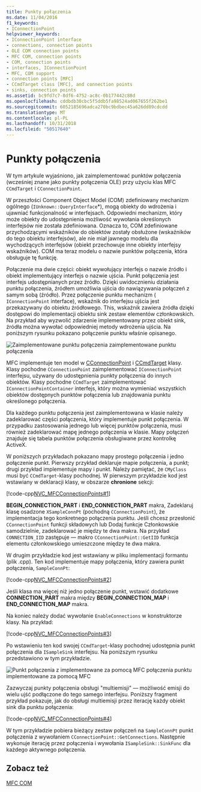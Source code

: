 ```yaml
---
title: Punkty połączenia
ms.date: 11/04/2016
f1_keywords:
- IConnectionPoint
helpviewer_keywords:
- IConnectionPoint interface
- connections, connection points
- OLE COM connection points
- MFC COM, connection points
- COM, connection points
- interfaces, IConnectionPoint
- MFC, COM support
- connection points [MFC]
- CCmdTarget class [MFC], and connection points
- sinks, connection points
ms.assetid: bc9fd7c7-8df6-4752-ac8c-0b177442c88d
ms.openlocfilehash: cddbdb30cbc5f5ddb5fa98524ad067655f262be1
ms.sourcegitcommit: 6052185696adca270bc9bdbec45a626dd89cdcdd
ms.translationtype: MT
ms.contentlocale: pl-PL
ms.lasthandoff: 10/31/2018
ms.locfileid: "50517640"
---
```

# <a name="connection-points"></a>Punkty połączenia

W tym artykule wyjaśniono, jak zaimplementować punktów połączenia (wcześniej znane jako punkty połączenia OLE) przy użyciu klas MFC `CCmdTarget` i `CConnectionPoint`.

W przeszłości Component Object Model (COM) zdefiniowany mechanizm ogólnego (`IUnknown::QueryInterface`*), mogą obiekty do wdrożenia i ujawniać funkcjonalność w interfejsach. Odpowiedni mechanizm, który może obiekty do udostępnienia możliwość wywołania określonych interfejsów nie została zdefiniowana. Oznacza to, COM zdefiniowane przychodzącymi wskaźników do obiektów zostały obsłużone (wskaźników do tego obiektu interfejsów), ale nie miał jawnego modelu dla wychodzących interfejsów (obiekt przechowuje inne obiekty interfejsy wskaźników). COM ma teraz modelu o nazwie punktów połączenia, która obsługuje tę funkcję.

Połączenie ma dwie części: obiekt wywołujący interfejs o nazwie źródło i obiekt implementujący interfejs o nazwie ujścia. Punkt połączenia jest interfejs udostępnianych przez źródło. Dzięki uwidocznieniu działania punktu połączenia, źródłem umożliwia ujścia do nawiązywania połączeń z samym sobą (źródło). Przez połączenie punktu mechanizm ( `IConnectionPoint` interface), wskaźnik do interfejsu ujścia jest przekazywany do obiektu źródłowego. This, wskaźnik zawiera źródła dzięki dostępowi do implementacji obiektu sink zestaw elementów członkowskich. Na przykład aby wyzwolić zdarzenie implementowany przez obiekt sink, źródła można wywołać odpowiedniej metody wdrożenia ujścia. Na poniższym rysunku pokazano połączenie punktu właśnie opisanego.

![Zaimplementowane punktu połączenia](../mfc/media/vc37lh1.gif "vc37lh1") zaimplementowane punktu połączenia

MFC implementuje ten model w [CConnectionPoint](../mfc/reference/cconnectionpoint-class.md) i [CCmdTarget](../mfc/reference/ccmdtarget-class.md) klasy. Klasy pochodne `CConnectionPoint` zaimplementować `IConnectionPoint` interfejsu, używany do udostępnienia punkty połączenia do innych obiektów. Klasy pochodne `CCmdTarget` zaimplementować `IConnectionPointContainer` interfejs, który można wymieniać wszystkich obiektów dostępnych punktów połączenia lub znajdowania punktu określonego połączenia.

Dla każdego punktu połączenia jest zaimplementowana w klasie należy zadeklarować części połączenia, który implementuje punkt połączenia. W przypadku zastosowania jednego lub więcej punktów połączenia, musi również zadeklarować mapę jednego połączenia w klasie. Mapy połączeń znajduje się tabela punktów połączenia obsługiwane przez kontrolkę ActiveX.

W poniższych przykładach pokazano mapy prostego połączenia i jedno połączenie punkt. Pierwszy przykład deklaruje mapie połączenia, a punkt; drugi przykład implementuje mapy i punkt. Należy pamiętać, że `CMyClass` musi być `CCmdTarget`-klasy pochodnej. W pierwszym przykładzie kod jest wstawiany w deklaracji klasy, w obszarze **chronione** sekcji:

[!code-cpp[NVC_MFCConnectionPoints#1](../mfc/codesnippet/cpp/connection-points_1.h)]

**BEGIN_CONNECTION_PART** i **END_CONNECTION_PART** makra, Zadeklaruj klasę osadzone `XSampleConnPt` (pochodną `CConnectionPoint`), że implementacja tego konkretnego połączenia punktu. Jeśli chcesz przesłonić `CConnectionPoint` funkcji składowych lub Dodaj funkcje Członkowskie samodzielnie, zadeklarować je między te dwa makra. Na przykład `CONNECTION_IID` zastępuje — makro `CConnectionPoint::GetIID` funkcja elementu członkowskiego umieszczone między te dwa makra.

W drugim przykładzie kod jest wstawiany w pliku implementacji formantu (plik .cpp). Ten kod implementuje mapy połączenia, który zawiera punkt połączenia, `SampleConnPt`:

[!code-cpp[NVC_MFCConnectionPoints#2](../mfc/codesnippet/cpp/connection-points_2.cpp)]

Jeśli klasa ma więcej niż jedno połączenie punkt, wstawić dodatkowe **CONNECTION_PART** makra między **BEGIN_CONNECTION_MAP** i **END_CONNECTION_MAP** makra.

Na koniec należy dodać wywołanie `EnableConnections` w konstruktorze klasy. Na przykład:

[!code-cpp[NVC_MFCConnectionPoints#3](../mfc/codesnippet/cpp/connection-points_3.cpp)]

Po wstawieniu ten kod swojej `CCmdTarget`-klasy pochodnej udostępnia punkt połączenia dla `ISampleSink` interfejsu. Na poniższym rysunku przedstawiono w tym przykładzie.

![Punkt połączenia z implementowane za pomocą MFC](../mfc/media/vc37lh2.gif "vc37lh2") połączenia punktu implementowane za pomocą MFC

Zazwyczaj punkty połączenia obsługi "multiemisji" — możliwość emisji do wielu ujść podłączone do tego samego interfejsu. Poniższy fragment przykład pokazuje, jak do obsługi multiemisji przez iterację każdy obiekt sink dla punktu połączenia:

[!code-cpp[NVC_MFCConnectionPoints#4](../mfc/codesnippet/cpp/connection-points_4.cpp)]

W tym przykładzie pobiera bieżący zestaw połączeń na `SampleConnPt` punkt połączenia z wywołaniem `CConnectionPoint::GetConnections`. Następnie wykonuje iterację przez połączenia i wywołania `ISampleSink::SinkFunc` dla każdego aktywnego połączenia.

## <a name="see-also"></a>Zobacz też

[MFC COM](../mfc/mfc-com.md)

